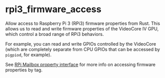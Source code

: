 # rpi3_firmware_access
Allow access to Raspberry Pi 3 (RPi3) firmware properties from Rust.
This allows us to read and write firmware properties of the VideoCore IV GPU,
which control a broad range of RPi3 behaviors.

For example, you can read and write GPIOs controlled by the VideoCore 
(which are completely separate from CPU GPIOs that can be accessed by `pigpiod`, for example).

See [RPi Mailbox property interface](https://github.com/raspberrypi/firmware/wiki/Mailbox-property-interface) for more info on accessing firmware properties by tag.  

